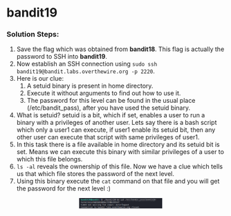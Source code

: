 # bandit19

### Solution Steps:

1. Save the flag which was obtained from **bandit18**. This flag is actually the password to SSH into **bandit19**.
2. Now establish an SSH connection using `sudo ssh bandit19@bandit.labs.overthewire.org -p 2220`.
3. Here is our clue:
   1. A setuid binary is present in home directory.
   2. Execute it without arguments to find out how to use it.
   3. The password for this level can be found in the usual place (/etc/bandit_pass), after you have used the setuid binary.
4. What is setuid?
   setuid is a bit, which if set, enables a user to run a binary with a privileges of another user. Lets say there is a bash script which only a user1 can execute, if user1 enable its setuid bit, then any other user can execute that script with same privileges of user1.
5. In this task there is a file available in home directory and its setuid bit is set. Means we can execute this binary with similar privileges of a user to which this file belongs. 
6. `ls -al` reveals the ownership of this file. Now we have a clue which tells us that which file stores the password of the next level.
7. Using this binary execute the `cat` command on that file and you will get the password for the next level :)
   <p align="center"><img src="bandit19-flag.png" alt="" width="40%" height="40%"></p> 